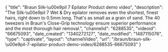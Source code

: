{
    "title": "Braun Silk-\u00e9pil 7 Epilator Product demo video",
    "description": "The Silk-\u00e9pil 7 Wet & Dry epilator removes even the shortest, finest hairs, right down to 0.5mm long. That's as small as a grain of sand. The 40 tweezers in Braun's Close-Grip technology ensure superior performance and the most thorough hair removal.",
    "channelid": "6288535",
    "videoid": "66675093",
    "date_created": "1340272127",
    "date_modified": "1487115076",
    "type": "captivate",
    "layout": "channelVideo",
    "url": "\/braun\/braun-silk-\u00e9pil-7-epilator-product-demo-video\/6288535-66675093"
}